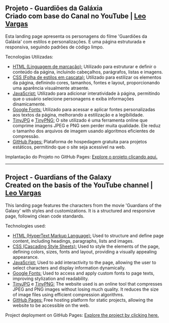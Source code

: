 ## Projeto - Guardiões da Galáxia <br> Criado com base do Canal no YouTube | [Leo Vargas](https://www.youtube.com/watch?v=NdQ9k3SWrRc&ab_channel=LeoVargas)

Esta landing page apresenta os personagens do filme 'Guardiões da Galáxia' com estilos e personalizações. É uma página estruturada e responsiva, seguindo padrões de código limpo.

Tecnologias Utilizadas:
* [HTML (Linguagem de marcação):](https://www.w3schools.com/html/html_intro.asp) Utilizado para estruturar e definir o conteúdo da página, incluindo cabeçalhos, parágrafos, listas e imagens.
* [CSS (Folha de estilos em cascata):](https://www.w3schools.com/css/css_intro.asp) Utilizado para estilizar os elementos da página, definindo cores, tamanhos, fontes e layout, proporcionando uma aparência visualmente atraente.
* [JavaScript:](https://developer.mozilla.org/pt-BR/docs/Web/JavaScript) Utilizado para adicionar interatividade à página, permitindo que o usuário selecione personagens e exiba informações dinamicamente.
* [Google Fonts:](https://fonts.google.com/specimen/Rubik) Utilizado para acessar e aplicar fontes personalizadas aos textos da página, melhorando a estilização e a legibilidade.
* [TinyJPG](https://tinyjpg.com/) e [TinyPNG:](https://tinypng.com/) O site utilizado é uma ferramenta online que comprime imagens JPEG e PNG sem perder muita qualidade. Ele reduz o tamanho dos arquivos de imagem usando algoritmos eficientes de compressão.
* [GitHub Pages:](https://pages.github.com/) Plataforma de hospedagem gratuita para projetos estáticos, permitindo que o site seja acessível na web.

Implantação do Projeto no GitHub Pages: [Explore o projeto clicando aqui.](https://jcddsj01.github.io/landing-page-guardioes-da-galaxia/)

---

## Project - Guardians of the Galaxy <br> Created on the basis of the YouTube channel | [Leo Vargas](https://www.youtube.com/watch?v=NdQ9k3SWrRc&ab_channel=LeoVargas)

This landing page features the characters from the movie 'Guardians of the Galaxy' with styles and customizations. It is a structured and responsive page, following clean code standards.

Technologies used:
* [HTML (HyperText Markup Language):](https://www.w3schools.com/html/html_intro.asp) Used to structure and define page content, including headings, paragraphs, lists and images.
* [CSS (Cascading Style Sheets):](https://www.w3schools.com/css/css_intro.asp) Used to style the elements of the page, defining colors, sizes, fonts and layout, providing a visually appealing appearance.
* [JavaScript:](https://developer.mozilla.org/pt-BR/docs/Web/JavaScript) Used to add interactivity to the page, allowing the user to select characters and display information dynamically.
* [Google Fonts:](https://fonts.google.com/specimen/Rubik) Used to access and apply custom fonts to page texts, improving stylization and readability.
* [TinyJPG](https://tinyjpg.com/) e [TinyPNG:](https://tinypng.com/) The website used is an online tool that compresses JPEG and PNG images without losing much quality. It reduces the size of image files using efficient compression algorithms.
* [GitHub Pages:](https://pages.github.com/) Free hosting platform for static projects, allowing the website to be accessible on the web.

Project deployment on GitHub Pages: [Explore the project by clicking here.](https://jcddsj01.github.io/landing-page-guardioes-da-galaxia/)

